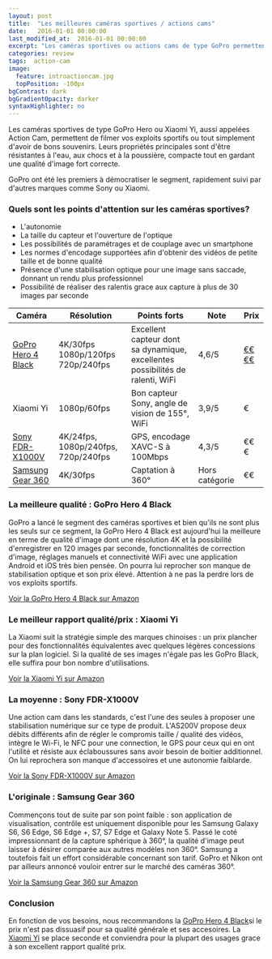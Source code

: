 ```yaml
---
layout: post
title:  "Les meilleures caméras sportives / actions cams"
date:   2016-01-01 00:00:00
last_modified_at:  2016-01-01 00:00:00
excerpt: "Les caméras sportives ou actions cams de type GoPro permettent de filmer vos exploits sportifs ou vos voyages. Voici notre sélection..."
categories: review
tags:  action-cam
image:
  feature: introactioncam.jpg
  topPosition: -100px
bgContrast: dark
bgGradientOpacity: darker
syntaxHighlighter: no
---
```

Les caméras sportives de type GoPro Hero ou Xiaomi Yi, aussi appelées Action Cam, permettent de filmer vos exploits sportifs ou tout simplement d'avoir de bons souvenirs. Leurs propriétés principales sont d'être résistantes à l'eau, aux chocs et à la poussière, compacte tout en gardant une qualité d'image fort correcte.

GoPro ont été les premiers à démocratiser le segment, rapidement suivi par d'autres marques comme Sony ou Xiaomi.

### Quels sont les points d'attention sur les caméras sportives?

 - L'autonomie
 - La taille du capteur et l'ouverture de l'optique
 - Les possibilités de paramétrages et de couplage avec un smartphone
 - Les normes d'encodage supportées afin d'obtenir des vidéos de petite taille et de bonne qualité
 - Présence d'une stabilisation optique pour une image sans saccade, donnant un rendu plus professionnel
 - Possibilité de réaliser des ralentis grace aux capture à plus de 30 images par seconde

| Caméra | Résolution | Points forts | Note | Prix |
|---|---|---|---|---|
| <a href="http://www.amazon.fr/GoPro-Adventure-Cam%C3%A9ra-embarqu%C3%A9e-Bluetooth/dp/B00O46894K/ref=as_li_ss_tl?ie=UTF8&qid=1471099502&sr=8-1&keywords=hero+black&linkCode=ll1&tag=meilleurs08-21&linkId=643d35794953ad13dd2d6cb9015f3f85" target="_blank">GoPro Hero 4 Black</a>|4K/30fps 1080p/120fps 720p/240fps | Excellent capteur dont sa dynamique, excellentes possibilités de ralenti, WiFi | 4,6/5 | <a href="http://www.amazon.fr/dp/B00O46894K/" target="_blank">€€€€</a>|
| Xiaomi Yi | 1080p/60fps | Bon capteur Sony, angle de vision de 155°, WiFi | 3,9/5 | €|
| <a href="http://www.amazon.fr/Sony-FDR-X1000VR-Action-Stabilis%C3%A9e-Wifi/dp/B00RK7OHPK/ref=as_li_ss_tl?ie=UTF8&qid=1471008021&sr=8-3&keywords=Sony+FDR-X1000V&linkCode=ll1&tag=meilleurs08-21&linkId=95717d3f7cdf640eca97fb7bed0d2ea7">Sony FDR-X1000V</a>|  4K/24fps, 1080p/240fps, 720p/240fps| GPS, encodage XAVC-S à 100Mbps | 4,3/5 |€€€|
| <a href="http://www.amazon.fr/Samsung-Cam%C3%A9ra-connect%C3%A9e-haute-r%C3%A9solution/dp/B01GCGLCWU/ref=as_li_ss_tl?ie=UTF8&qid=1471008069&sr=8-1&keywords=Samsung+Gear+360&linkCode=ll1&tag=meilleurs08-21&linkId=49df24a74929417040783b2f0099438c">Samsung Gear 360</a> | 4K/30fps | Captation à 360° | Hors catégorie |€€|


### La meilleure qualité : GoPro Hero 4 Black

<div class="img img--fullContainer img--14xLeading" style="background-image: url({{ site.baseurl_posts_img }}goprohero.jpg);"></div>


GoPro a lancé le segment des caméras sportives et bien qu'ils ne sont plus les seuls sur ce segment, la GoPro Hero 4 Black est aujourd'hui la meilleure en terme de qualité d'image dont une résolution 4K et la possibilité d'enregistrer en 120 images par seconde, fonctionnalités de correction d'image, réglages manuels et connectivité WiFi avec une application Android et iOS très bien pensée. On pourra lui reprocher son manque de stabilisation optique et son prix élevé. Attention à ne pas la perdre lors de vos exploits sportifs.

<a href="http://www.amazon.fr/GoPro-Adventure-Cam%C3%A9ra-embarqu%C3%A9e-Bluetooth/dp/B00O46894K/ref=as_li_ss_tl?ie=UTF8&qid=1471099502&sr=8-1&keywords=hero+black&linkCode=ll1&tag=meilleurs08-21&linkId=643d35794953ad13dd2d6cb9015f3f85" target="_blank">Voir la GoPro Hero 4 Black sur Amazon</a>

### Le meilleur rapport qualité/prix : Xiaomi Yi

<div class="img img--fullContainer img--14xLeading" style="background-image: url({{ site.baseurl_posts_img }}xiaomiyi.jpg);"></div>


La Xiaomi suit la stratégie simple des marques chinoises : un prix plancher pour des fonctionnalités équivalentes avec quelques légères concessions sur la plan logiciel. Si la qualité de ses images n'égale pas les GoPro Black, elle suffira pour bon nombre d'utilisations.

<a href="http://www.amazon.fr/Xiaomi-Cam%C3%A9ra-Ambarella-Action-Sports/dp/B00Y239FAC/ref=as_li_ss_tl?ie=UTF8&qid=1471007728&sr=8-4&keywords=xiaomi+yi&linkCode=ll1&tag=meilleurs08-21&linkId=8ffad64065387894877c71b3b3f52415
" target="_blank">Voir la Xiaomi Yi sur Amazon</a>

### La moyenne : Sony FDR-X1000V

<div class="img img--fullContainer img--14xLeading" style="background-image: url({{ site.baseurl_posts_img }}sonyfdr.jpg);"></div>

Une action cam dans les standards, c'est l'une des seules à proposer une stabilisation numérique sur ce type de produit. L'AS200V propose deux débits différents afin de régler le compromis taille / qualité des vidéos, intègre le Wi-Fi, le NFC pour une connection, le GPS pour ceux qui en ont l'utilité et résiste aux éclaboussures sans avoir besoin de boitier additionnel. On lui reprochera son manque d'accessoires et une autonomie faiblarde.

<a href="http://www.amazon.fr/Sony-FDR-X1000VR-Action-Stabilis%C3%A9e-Wifi/dp/B00RK7OHPK/ref=as_li_ss_tl?ie=UTF8&qid=1471008021&sr=8-3&keywords=Sony+FDR-X1000V&linkCode=ll1&tag=meilleurs08-21&linkId=95717d3f7cdf640eca97fb7bed0d2ea7">Voir la Sony FDR-X1000V sur Amazon</a>

### L'originale : Samsung Gear 360

<div class="img img--fullContainer img--14xLeading" style="background-image: url({{ site.baseurl_posts_img }}samsunggear360.jpg);"></div>

Commençons tout de suite par son point faible : son application de visualisation, contrôle est uniquement disponible pour les Samsung Galaxy S6, S6 Edge, S6 Edge +, S7, S7 Edge et Galaxy Note 5. Passé le coté impressionnant de la capture sphérique à 360°, la qualité d'image peut laisser à désirer comparée aux autres modèles non 360°. Samsung a toutefois fait un effort considérable concernant son tarif. GoPro et Nikon ont par ailleurs annoncé vouloir entrer sur le marché des caméras 360°.

<a href="http://www.amazon.fr/Samsung-Cam%C3%A9ra-connect%C3%A9e-haute-r%C3%A9solution/dp/B01GCGLCWU/ref=as_li_ss_tl?ie=UTF8&qid=1471008069&sr=8-1&keywords=Samsung+Gear+360&linkCode=ll1&tag=meilleurs08-21&linkId=49df24a74929417040783b2f0099438c">Voir la Samsung Gear 360 sur Amazon</a>

### Conclusion

En fonction de vos besoins, nous recommandons la <a href="http://www.amazon.fr/GoPro-Adventure-Cam%C3%A9ra-embarqu%C3%A9e-Bluetooth/dp/B00O46894K/ref=as_li_ss_tl?ie=UTF8&qid=1471099502&sr=8-1&keywords=hero+black&linkCode=ll1&tag=meilleurs08-21&linkId=643d35794953ad13dd2d6cb9015f3f85" target="_blank">GoPro Hero 4 Black</a>si le prix n'est pas dissuasif pour sa qualité générale et ses accesoires. La <a href="http://www.amazon.fr/Xiaomi-Cam%C3%A9ra-Ambarella-Action-Sports/dp/B00Y239FAC/ref=as_li_ss_tl?ie=UTF8&qid=1471007728&sr=8-4&keywords=xiaomi+yi&linkCode=ll1&tag=meilleurs08-21&linkId=8ffad64065387894877c71b3b3f52415
" target="_blank">Xiaomi Yi</a> se place seconde et conviendra pour la plupart des usages grace à son excellent rapport qualité prix.